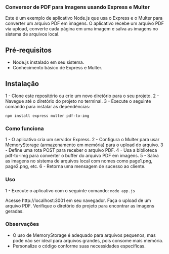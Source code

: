 ### Conversor de PDF para Imagens usando Express e Multer

Este é um exemplo de aplicativo Node.js que usa o Express e o Multer para converter um arquivo PDF em imagens. O aplicativo recebe um arquivo PDF via upload, converte cada página em uma imagem e salva as imagens no sistema de arquivos local.

## Pré-requisitos
- Node.js instalado em seu sistema.
- Conhecimento básico de Express e Multer.

## Instalação
1 - Clone este repositório ou crie um novo diretório para o seu projeto.
2 - Navegue até o diretório do projeto no terminal.
3 - Execute o seguinte comando para instalar as dependências:

```npm install express multer pdf-to-img ```

### Como funciona
1 - O aplicativo cria um servidor Express.
2 - Configura o Multer para usar MemoryStorage (armazenamento em memória) para o upload do arquivo.
3 - Define uma rota POST para receber o arquivo PDF.
4 - Usa a biblioteca pdf-to-img para converter o buffer do arquivo PDF em imagens.
5 - Salva as imagens no sistema de arquivos local com nomes como page1.png, page2.png, etc.
6 - Retorna uma mensagem de sucesso ao cliente.

### Uso
1 - Execute o aplicativo com o seguinte comando:
```node app.js```

Acesse http://localhost:3001 em seu navegador.
Faça o upload de um arquivo PDF.
Verifique o diretório do projeto para encontrar as imagens geradas.

### Observações
- O uso de MemoryStorage é adequado para arquivos pequenos, mas pode não ser ideal para arquivos grandes, pois consome mais memória.
- Personalize o código conforme suas necessidades específicas.